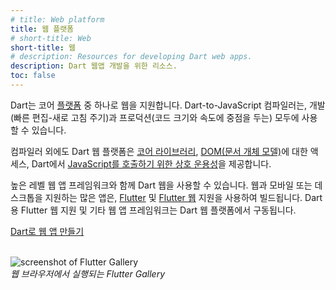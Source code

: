 ```yaml
---
# title: Web platform
title: 웹 플랫폼
# short-title: Web
short-title: 웹
# description: Resources for developing Dart web apps.
description: Dart 웹앱 개발을 위한 리소스.
toc: false
---
```


Dart는 코어 [플랫폼](/overview#platform) 중 하나로 웹을 지원합니다. 
Dart-to-JavaScript 컴파일러는, 
개발(빠른 편집-새로 고침 주기)과 프로덕션(코드 크기와 속도에 중점을 두는) 모두에 사용할 수 있습니다.

컴파일러 외에도 Dart 웹 플랫폼은 [코어 라이브러리][core libraries], 
[DOM(문서 개체 모델)][DOM]에 대한 액세스, 
Dart에서 [JavaScript를 호출하기 위한 상호 운용성][interop]을 제공합니다.

높은 레벨 웹 앱 프레임워크와 함께 Dart 웹을 사용할 수 있습니다. 
웹과 모바일 또는 데스크톱을 지원하는 많은 앱은, 
[Flutter][] 및 [Flutter 웹][Flutter web] 지원을 사용하여 빌드됩니다. 
Dart용 Flutter 웹 지원 및 기타 웹 앱 프레임워크는 Dart 웹 플랫폼에서 구동됩니다.

<p class="text-center">
  <a href="/web/get-started" class="btn btn-primary btn-lg">Dart로 웹 앱 만들기</a>
</p>

<p class="text-center">
  <br>
  <img 
    src="/assets/img/flutter-gallery.jpg"
    alt="screenshot of Flutter Gallery">
  <br>
  <em>웹 브라우저에서 실행되는 Flutter Gallery</em>
</p>

[core libraries]: /libraries#web-platform-libraries
[DOM]: /web/get-started
[Flutter]: {{site.flutter}}
[Flutter web]: {{site.flutter}}/web
[interop]: /interop/js-interop
